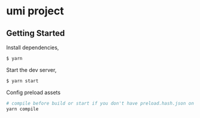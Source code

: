 # umi project

## Getting Started

Install dependencies,

```bash
$ yarn
```

Start the dev server,

```bash
$ yarn start
```

Config preload assets

```bash
# compile before build or start if you don't have preload.hash.json on local
yarn compile
```
